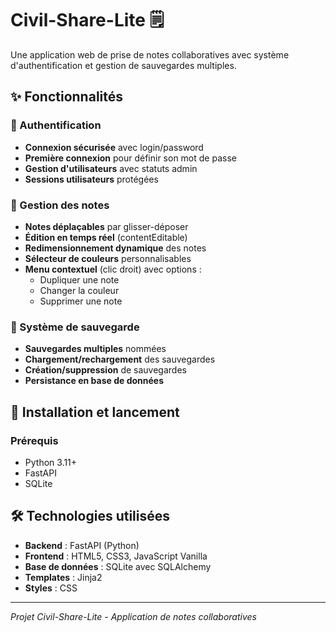 # Civil-Share-Lite 🗒️

Une application web de prise de notes collaboratives avec système d'authentification et gestion de sauvegardes multiples.

## ✨ Fonctionnalités

### 🔐 Authentification
- **Connexion sécurisée** avec login/password
- **Première connexion** pour définir son mot de passe
- **Gestion d'utilisateurs** avec statuts admin
- **Sessions utilisateurs** protégées

### 📝 Gestion des notes
- **Notes déplaçables** par glisser-déposer
- **Édition en temps réel** (contentEditable)
- **Redimensionnement dynamique** des notes
- **Sélecteur de couleurs** personnalisables
- **Menu contextuel** (clic droit) avec options :
  - Dupliquer une note
  - Changer la couleur
  - Supprimer une note

### 💾 Système de sauvegarde
- **Sauvegardes multiples** nommées
- **Chargement/rechargement** des sauvegardes
- **Création/suppression** de sauvegardes
- **Persistance en base de données**

## 🚀 Installation et lancement

### Prérequis
- Python 3.11+
- FastAPI
- SQLite

## 🛠️ Technologies utilisées

- **Backend** : FastAPI (Python)
- **Frontend** : HTML5, CSS3, JavaScript Vanilla
- **Base de données** : SQLite avec SQLAlchemy
- **Templates** : Jinja2
- **Styles** : CSS

---
*Projet Civil-Share-Lite - Application de notes collaboratives*
